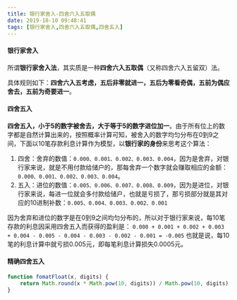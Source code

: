 ```yaml
---
title: 银行家舍入-四舍六入五取偶
date: 2019-10-10 09:48:41
tags: [银行家舍入,四舍六入五取偶,四舍五入]
---
```


#### 银行家舍入

所谓**银行家舍入法**，其实质是一种**四舍六入五取偶**（又称四舍六入五留双）法。

具体规则如下：**四舍六入五考虑，五后非零就进一，五后为零看奇偶，五前为偶应舍去，五前为奇要进一**。

<!--more-->



#### 四舍五入

**四舍五入，小于5的数字被舍去，大于等于5的数字进位加一**。由于所有位上的数字都是自然计算出来的，按照概率计算可知，被舍入的数字均匀分布在0到9之间，下面以10笔存款利息计算作为模型，以**银行家的身份**来思考这个算法：

1. 四舍：舍弃的数值：`0.000、0.001、0.002、0.003、0.004`，因为是舍弃，对银行家来说，就是不用付款给储户的，那每舍弃一个数字就会赚取相应的金额：`0.000、0.001、0.002、0.003、0.004`。
2. 五入：进位的数值：`0.005、0.006、0.007、0.008、0.009`，因为是进位，对银行家来说，每进一位就会多付款给储户，也就是亏损了，那亏损部分就是其对应的10进制补数：`0.005、0.004、0.003、0.002、0.001`

因为舍弃和进位的数字是在0到9之间均匀分布的，所以对于银行家来说，每10笔存款的利息因采用四舍五入而获得的盈利是：
`0.000 + 0.001 + 0.002 + 0.003 + 0.004 - 0.005 - 0.004 - 0.003 - 0.002 - 0.001 = -0.005` 也就是说，每10笔的利息计算中就亏损0.005元，即每笔利息计算损失0.0005元。



#### 精确四舍五入

```javascript
function fomatFloat(x, digits) {
    return Math.round(x * Math.pow(10, digits)) / Math.pow(10, digits);
}
```
